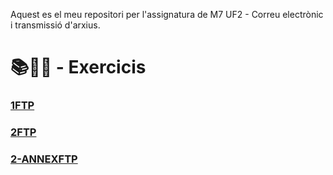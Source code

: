 Aquest es el meu repositori per l'assignatura de M7 UF2 - Correu electrònic i transmissió d'arxius.

# 📚📝💾 - Exercicis 
### [1FTP](1FTP.pdf)
### [2FTP](2FTP.pdf)
### [2-ANNEXFTP](ANNEX-FTP.pdf)
